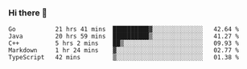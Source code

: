### Hi there 👋

<!--
**yeya24/yeya24** is a ✨ _special_ ✨ repository because its `README.md` (this file) appears on your GitHub profile.

Here are some ideas to get you started:

- 🔭 I’m currently working on ...
- 🌱 I’m currently learning ...
- 👯 I’m looking to collaborate on ...
- 🤔 I’m looking for help with ...
- 💬 Ask me about ...
- 📫 How to reach me: ...
- 😄 Pronouns: ...
- ⚡ Fun fact: ...
-->

<!--START_SECTION:waka-->
```text
Go           21 hrs 41 mins  ██████████▓░░░░░░░░░░░░░░   42.64 % 
Java         20 hrs 59 mins  ██████████▒░░░░░░░░░░░░░░   41.27 % 
C++          5 hrs 2 mins    ██▒░░░░░░░░░░░░░░░░░░░░░░   09.93 % 
Markdown     1 hr 24 mins    ▓░░░░░░░░░░░░░░░░░░░░░░░░   02.77 % 
TypeScript   42 mins         ▒░░░░░░░░░░░░░░░░░░░░░░░░   01.38 % 
```
<!--END_SECTION:waka-->
